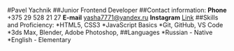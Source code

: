 #Pavel Yachnik
##Junior Frontend Developer
##Contact information:
**Phone** +375 29 528 21 27
**E-mail** yasha7771@yandex.ru
**Instagram** [Link](https://www.instagram.com/p/ChRC9WpDY8hXUxlixOu5WjoUZ59AxPDHApdFVo0/?igshid=Nzg3NjI1NGI=)
##Skills and Proficiency:
*HTML5, CSS3
*JavaScript Basics
*Git, GitHub, VS Code
*3ds Max, Blender, Adobe Photoshop, 
##Languages
*Russian - Native
*English - Elementary